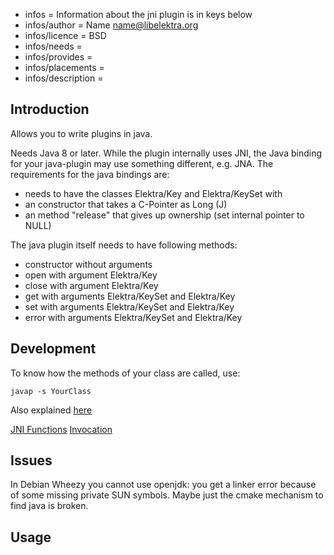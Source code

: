 - infos = Information about the jni plugin is in keys below
- infos/author = Name <name@libelektra.org>
- infos/licence = BSD
- infos/needs =
- infos/provides =
- infos/placements =
- infos/description =

## Introduction ##

Allows you to write plugins in java.

Needs Java 8 or later. While the plugin internally uses JNI, the Java
binding for your java-plugin may use something different, e.g. JNA.
The requirements for the java bindings are:

- needs to have the classes Elektra/Key and Elektra/KeySet with
 - an constructor that takes a C-Pointer as Long (J)
 - an method "release" that gives up ownership (set internal pointer to NULL)

The java plugin itself needs to have following methods:

- constructor without arguments
- open with argument Elektra/Key
- close with argument Elektra/Key
- get with arguments Elektra/KeySet and Elektra/Key
- set with arguments Elektra/KeySet and Elektra/Key
- error with arguments Elektra/KeySet and Elektra/Key


## Development ##

To know how the methods of your class are called, use:

    javap -s YourClass

Also explained
[here](https://docs.oracle.com/javase/7/docs/technotes/guides/jni/spec/types.html#wp15773)

[JNI Functions](https://docs.oracle.com/javase/7/docs/technotes/guides/jni/spec/functions.html)
[Invocation](https://docs.oracle.com/javase/7/docs/technotes/guides/jni/spec/invocation.html)


## Issues ##

In Debian Wheezy you cannot use openjdk:
you get a linker error because of some missing private SUN symbols.
Maybe just the cmake mechanism to find java is broken.

## Usage ##

